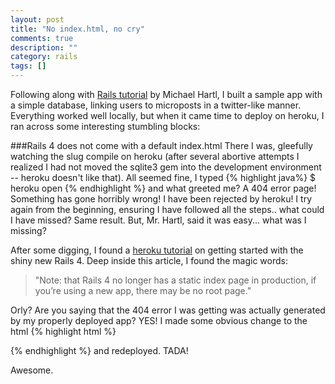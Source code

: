 ```yaml
---
layout: post
title: "No index.html, no cry"
comments: true
description: ""
category: rails
tags: []
---
```


Following along with [Rails tutorial](http://www.amazon.com/Ruby-Rails-Tutorial-Addison-Wesley-Professional/dp/0321832051) by Michael Hartl, I built a sample app with a simple database, linking users to microposts in a twitter-like manner. Everything worked well locally, but when it came time to deploy on heroku, I ran across some interesting stumbling blocks:

###Rails 4 does not come with a default index.html
There I was, gleefully watching the slug compile on heroku (after several abortive attempts I realized I had not moved the sqlite3 gem into the development environment -- heroku doesn't like that). All seemed fine, I typed
{% highlight java%}
$ heroku open
{% endhighlight %}
and what greeted me? A 404 error page! Something has gone horribly wrong! I have been rejected by heroku! I try again from the beginning, ensuring I have followed all the steps.. what could I have missed? Same result. But, Mr. Hartl, said it was easy... what was I missing?

After some digging, I found a [heroku tutorial](https://devcenter.heroku.com/articles/rails4-getting-started) on getting started with the shiny new Rails 4. Deep inside this article, I found the magic words:
>"Note: that Rails 4 no longer has a static index page in production, if you’re using a new app, there may be no root page."

Orly? Are you saying that the 404 error I was getting was actually generated by my properly deployed app? YES! I made some obvious change to the html
{% highlight html %}
<title>You made it!</title>
{% endhighlight %}
and redeployed. TADA!

Awesome.